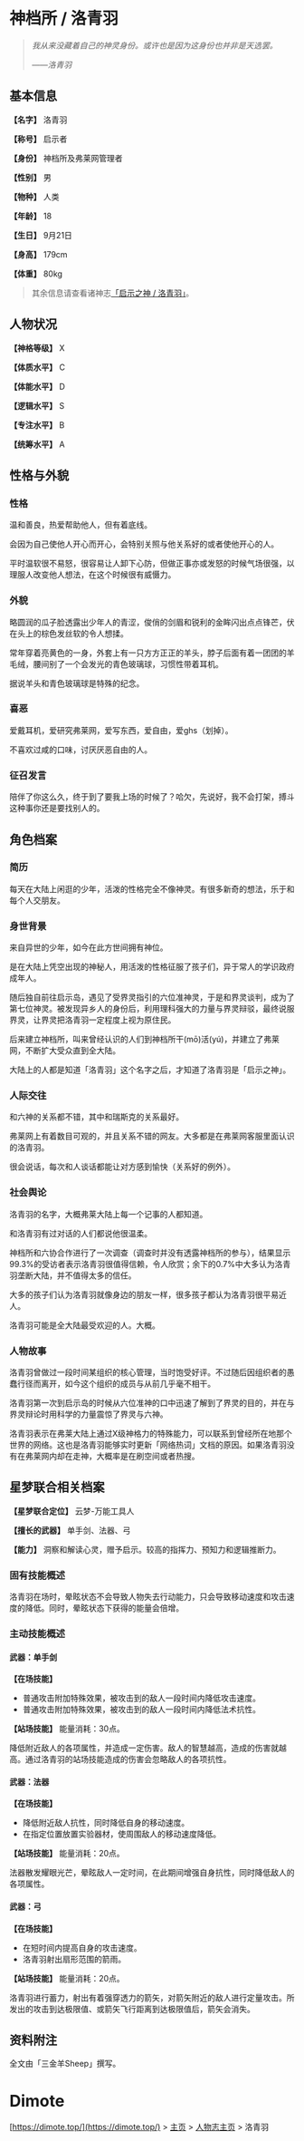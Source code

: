 # 神档所 / 洛青羽

> *我从来没藏着自己的神灵身份。或许也是因为这身份也并非是天选罢。*
>
> ——*洛青羽*

## 基本信息

**【名字】** 洛青羽

**【称号】** 启示者

**【身份】** 神档所及弗莱网管理者

**【性别】** 男

**【物种】** 人类

**【年龄】** 18

**【生日】** 9月21日

**【身高】** 179cm

**【体重】** 80kg

> 其余信息请查看诸神志[「启示之神 / 洛青羽」](zsz/luoqingyu.md)。

## 人物状况

**【神格等级】** X

**【体质水平】** C

**【体能水平】** D

**【逻辑水平】** S

**【专注水平】** B

**【统筹水平】** A

## 性格与外貌

### 性格

温和善良，热爱帮助他人，但有着底线。

会因为自己使他人开心而开心，会特别关照与他关系好的或者使他开心的人。

平时温软很不易怒，很容易让人卸下心防，但做正事亦或发怒的时候气场很强，以理服人改变他人想法，在这个时候很有威慑力。

### 外貌

略圆润的瓜子脸透露出少年人的青涩，俊俏的剑眉和锐利的金眸闪出点点锋芒，伏在头上的棕色发丝软的令人想揉。

常年穿着亮黄色的一身，外套上有一只方方正正的羊头，脖子后面有着一团团的羊毛绒，腰间别了一个会发光的青色玻璃球，习惯性带着耳机。

据说羊头和青色玻璃球是特殊的纪念。

### 喜恶

爱戴耳机，爱研究弗莱网，爱写东西，爱自由，爱ghs（划掉）。

不喜欢过咸的口味，讨厌厌恶自由的人。

### 征召发言

陪伴了你这么久，终于到了要我上场的时候了？哈欠，先说好，我不会打架，搏斗这种事你还是要找别人的。

## 角色档案

### 简历

每天在大陆上闲逛的少年，活泼的性格完全不像神灵。有很多新奇的想法，乐于和每个人交朋友。

### 身世背景

来自异世的少年，如今在此方世间拥有神位。

是在大陆上凭空出现的神秘人，用活泼的性格征服了孩子们，异于常人的学识政府成年人。

随后独自前往启示岛，遇见了受界灵指引的六位准神灵，于是和界灵谈判，成为了第七位神灵。被发现异乡人的身份后，利用理科强大的力量与界灵辩驳，最终说服界灵，让界灵把洛青羽一定程度上视为原住民。

后来建立神档所，叫来曾经认识的人们到神档所干(mō)活(yú)，并建立了弗莱网，不断扩大受众直到全大陆。

大陆上的人都是知道「洛青羽」这个名字之后，才知道了洛青羽是「启示之神」。

### 人际交往

和六神的关系都不错，其中和瑞斯克的关系最好。

弗莱网上有着数目可观的，并且关系不错的网友。大多都是在弗莱网客服里面认识的洛青羽。

很会说话，每次和人谈话都能让对方感到愉快（关系好的例外）。

### 社会舆论

洛青羽的名字，大概弗莱大陆上每一个记事的人都知道。

和洛青羽有过对话的人们都说他很温柔。

神档所和六协合作进行了一次调查（调查时并没有透露神档所的参与），结果显示99.3%的受访者表示洛青羽很值得信赖，令人欣赏；余下的0.7%中大多认为洛青羽垄断大陆，并不值得太多的信任。

大多的孩子们认为洛青羽就像身边的朋友一样，很多孩子都认为洛青羽很平易近人。

洛青羽可能是全大陆最受欢迎的人。大概。

### 人物故事

洛青羽曾做过一段时间某组织的核心管理，当时饱受好评。不过随后因组织者的愚蠢行径而离开，如今这个组织的成员与从前几乎毫不相干。

洛青羽第一次到启示岛的时候从六位准神的口中迅速了解到了界灵的目的，并在与界灵辩论时用科学的力量震惊了界灵与六神。

洛青羽表示在弗莱大陆上通过X级神格力的特殊能力，可以联系到曾经所在地那个世界的网络。这也是洛青羽能够实时更新「网络热词」文档的原因。如果洛青羽没有在弗莱网内却在走神，大概率是在刷空间或者热搜。

## 星梦联合相关档案

**【星梦联合定位】** 云梦-万能工具人

**【擅长的武器】** 单手剑、法器、弓

**【能力】** 洞察和解读心灵，赠予启示。较高的指挥力、预知力和逻辑推断力。

### 固有技能概述

洛青羽在场时，晕眩状态不会导致人物失去行动能力，只会导致移动速度和攻击速度的降低。同时，晕眩状态下获得的能量会倍增。

### 主动技能概述

#### 武器：单手剑

**【在场技能】** 

- 普通攻击附加特殊效果，被攻击到的敌人一段时间内降低攻击速度。
- 普通攻击附加特殊效果，被攻击到的敌人一段时间内降低法术抗性。

**【站场技能】** 能量消耗：30点。

降低附近敌人的各项属性，并造成一定伤害。敌人的智慧越高，造成的伤害就越高。通过洛青羽的站场技能造成的伤害会忽略敌人的各项抗性。

#### 武器：法器

**【在场技能】** 

- 降低附近敌人抗性，同时降低自身的移动速度。
- 在指定位置放置实验器材，使周围敌人的移动速度降低。

**【站场技能】** 能量消耗：20点。

法器散发耀眼光芒，晕眩敌人一定时间，在此期间增强自身抗性，同时降低敌人的各项属性。

#### 武器：弓

**【在场技能】** 

- 在短时间内提高自身的攻击速度。
- 洛青羽射出扇形范围的箭雨。

**【站场技能】** 能量消耗：20点。

洛青羽进行蓄力，射出有着强穿透力的箭矢，对箭矢附近的敌人进行定量攻击。所发出的攻击到达极限值、或箭矢飞行距离到达极限值后，箭矢会消失。

## 资料附注

全文由「三金羊Sheep」撰写。

# Dimote

[https://dimote.top/](https://dimote.top/) > [主页](../../index.md) > [人物志主页](index.md) > 洛青羽